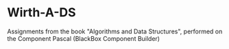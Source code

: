 Wirth-A-DS
==========

Assignments from the book "Algorithms and Data Structures", performed on the Component Pascal (BlackBox Component Builder)
